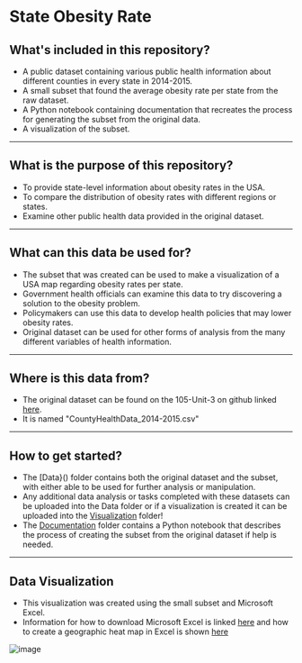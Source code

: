 # State Obesity Rate
## **What's included in this repository?**
- A public dataset containing various public health information about different counties in every state in 2014-2015.
- A small subset that found the average obesity rate per state from the raw dataset.
- A Python notebook containing documentation that recreates the process for generating the subset from the original data.
- A visualization of the subset.
---
## **What is the purpose of this repository?**
- To provide state-level information about obesity rates in the USA.
- To compare the distribution of obesity rates with different regions or states.
- Examine other public health data provided in the original dataset.
---
## **What can this data be used for?**
- The subset that was created can be used to make a visualization of a USA map regarding obesity rates per state.
- Government health officials can examine this data to try discovering a solution to the obesity problem.
- Policymakers can use this data to develop health policies that may lower obesity rates.
- Original dataset can be used for other forms of analysis from the many different variables of health information.
---
## **Where is this data from?**
- The original dataset can be found on the 105-Unit-3 on github linked [here](https://github.com/tarheel105/105-Unit-3).
- It is named "CountyHealthData_2014-2015.csv"
---
## **How to get started?**
- The [Data}() folder contains both the original dataset and the subset, with either able to be used for further analysis or manipulation.
- Any additional data analysis or tasks completed with these datasets can be uploaded into the Data folder or if a visualization is created it can be uploaded into the [Visualization]() folder!
- The [Documentation]() folder contains a Python notebook that describes the process of creating the subset from the original dataset if help is needed.
---
## **Data Visualization**
- This visualization was created using the small subset and Microsoft Excel.
- Information for how to download Microsoft Excel is linked [here](https://support.microsoft.com/en-us/office/download-install-or-reinstall-microsoft-365-or-office-2024-on-a-pc-or-mac-4414eaaf-0478-48be-9c42-23adc4716658) and how to create a geographic heat map in Excel is shown [here](https://www.exceldemy.com/make-geographic-heat-map-in-excel/)

  
![image](https://github.com/user-attachments/assets/a160e1ee-3072-48e6-9720-be65a5b62d1a)


